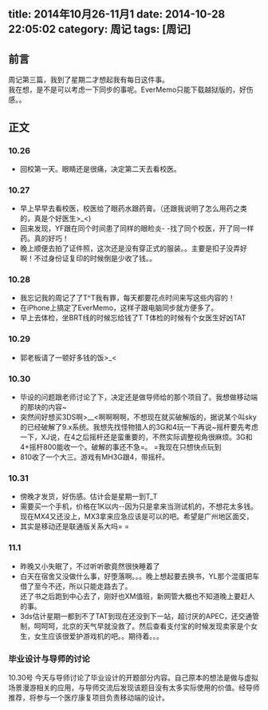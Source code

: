 title: 2014年10月26-11月1
date: 2014-10-28 22:05:02
category: 周记
tags: [周记]
---
前言
---------
周记第三篇，我到了星期二才想起我有每日这件事。  
我在想，是不是可以考虑一下同步的事呢。EverMemo只能下载越狱版的，好伤感。。
<!--more-->
正文
-------------
### 10.26
- 回校第一天。眼睛还是很痛，决定第二天去看校医。

### 10.27
- 早上早早去看校医，校医给了眼药水跟药膏。（还跟我说明了怎么用药之类的，真是个好医生>_<)
- 回来发现，YF跟在同个时间患了同样的眼睑炎- -找了同个校医，开了同一样药。真的好巧！
- 晚上顺便去拍了证件照，这次还是没有穿正式的服装。。主要是扣子没弄好啊！不过身份证复印的时候倒是少收了钱。。

### 10.28
- 我忘记我的周记了了T^T我有罪，每天都要花点时间来写这些内容的！
- 在iPhone上搞定了EverMemo，这样子跟电脑同步就方便多了。
- 早上去体检，坐BRT线的时候忘给钱了T T体检的时候有个女医生好凶TAT

### 10.29
- 郭老板请了一顿好多钱的饭>_<

### 10.30
- 毕设的问题跟老师讨论了下，决定还是做导师给的那个项目了。我想做移动端的那块的内容~
- 突然间好想买3DS啊>__<啊啊啊啊，不想现在就买破解版的，据说某个叫sky的已经破解了9.x系统。我想先找怪物猎人的3G和4玩一下再说~摇杆要先考虑一下，XJ说，在4之后摇杆还是蛮重要的，不然实际调整视角很麻烦。3G和4+摇杆800能收一个。破解的事还不急=。 =我现在只想快点玩到
- 810收了一个大三。游戏有MH3G跟4，带摇杆。

### 10.31
- 傍晚才发货，好伤感。估计会是星期一到T_T
- 需要买一个手机，价格在1K以内--因为只是拿来当测试机的，不想花太多钱。现在MX4又还没上，MX3拿来应急应该是可以的吧。希望是广州地区面交，
- 其实是移动还是联通版关系大吗= =

### 11.1
- 昨晚又小失眠了，不过听听歌竟然很快睡着了
- 白天在宿舍又没做什么事，好堕落啊。。。晚上想起要去换书，YL那个混蛋把车借了至今不还，所以只能走路去了。  
  还了书之后跑到中心去了，刚好也XM值班，新网管大概也不知道晚上要赶人的事。
- 3ds估计星期一都到不了TAT到现在还没到下一站，超讨厌的APEC，还交通管制，呵呵呵，北京的天气早就没救了。然后查看支付宝的时候发现卖家是个女生，女生应该很爱护游戏机的吧。。期待着。。。


### 毕业设计与导师的讨论
10.30号
今天与导师讨论了毕业设计的开题部分内容。自己原本的想法是做与虚拟场景漫游相关的应用，与导师交流后发现该题目没有太多实际使用的价值。经导师推荐，将参与一个医疗康复项目负责移动端的设计。